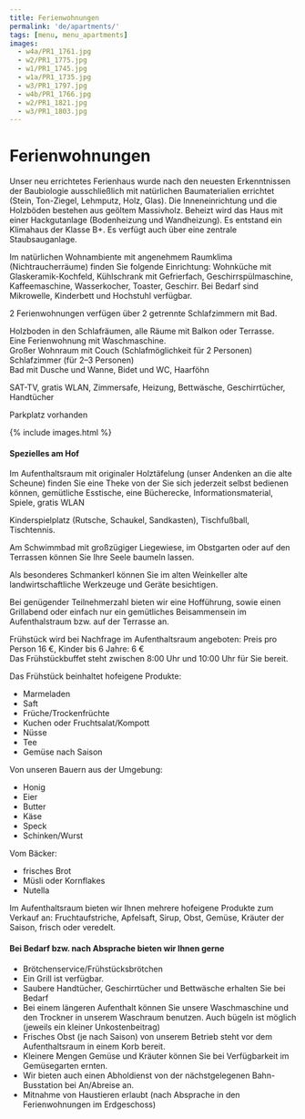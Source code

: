 ```yaml
---
title: Ferienwohnungen
permalink: 'de/apartments/'
tags: [menu, menu_apartments]
images:
  - w4a/PR1_1761.jpg
  - w2/PR1_1775.jpg
  - w1/PR1_1745.jpg
  - w1a/PR1_1735.jpg
  - w3/PR1_1797.jpg
  - w4b/PR1_1766.jpg
  - w2/PR1_1821.jpg
  - w3/PR1_1803.jpg
---
```


Ferienwohnungen
===============

Unser neu errichtetes Ferienhaus wurde nach den neuesten Erkenntnissen
der Baubiologie ausschließlich mit natürlichen Baumaterialien errichtet
(Stein, Ton-Ziegel, Lehmputz, Holz, Glas). Die Inneneinrichtung und die
Holzböden bestehen aus geöltem Massivholz. Beheizt wird das Haus mit
einer Hackgutanlage (Bodenheizung und Wandheizung).
Es entstand ein Klimahaus der Klasse B+.
Es verfügt auch über eine zentrale Staubsauganlage.

Im natürlichen Wohnambiente mit angenehmem Raumklima (Nichtraucherräume) finden Sie folgende
Einrichtung: Wohnküche mit Glaskeramik-Kochfeld, Kühlschrank mit
Gefrierfach, Geschirrspülmaschine, Kaffeemaschine, Wasserkocher, Toaster, Geschirr.
Bei Bedarf sind Mikrowelle, Kinderbett und Hochstuhl verfügbar.

2 Ferienwohnungen verfügen über 2 getrennte Schlafzimmern mit Bad.

Holzboden in den Schlafräumen, alle Räume mit Balkon oder Terrasse.  
Eine Ferienwohnung mit Waschmaschine.  
Großer Wohnraum mit Couch (Schlafmöglichkeit für 2 Personen)  
Schlafzimmer (für 2–3 Personen)  
Bad mit Dusche und Wanne, Bidet und WC, Haarföhn

SAT-TV, gratis WLAN, Zimmersafe, Heizung, Bettwäsche,
Geschirrtücher, Handtücher

Parkplatz vorhanden

{% include images.html %}

#### Spezielles am Hof

Im Aufenthaltsraum mit originaler Holztäfelung (unser Andenken an die alte Scheune)
finden Sie eine Theke von der Sie sich jederzeit selbst bedienen können,
gemütliche Esstische, eine Bücherecke, Informationsmaterial, Spiele, gratis WLAN

Kinderspielplatz (Rutsche, Schaukel, Sandkasten), Tischfußball, Tischtennis.

Am Schwimmbad mit großzügiger Liegewiese, im Obstgarten oder auf den Terrassen
können Sie Ihre Seele baumeln lassen.

Als besonderes Schmankerl können Sie im alten Weinkeller alte landwirtschaftliche Werkzeuge und Geräte besichtigen.

Bei genügender Teilnehmerzahl bieten wir eine Hofführung,
sowie einen Grillabend oder einfach nur ein gemütliches Beisammensein im Aufenthalstraum bzw. auf der Terrasse an.

Frühstück wird bei Nachfrage im Aufenthaltsraum angeboten:
Preis pro Person 16 €, Kinder bis 6 Jahre: 6 €  
Das Frühstückbuffet steht zwischen 8:00 Uhr und 10:00 Uhr für Sie bereit.

Das Frühstück beinhaltet hofeigene Produkte:

* Marmeladen
* Saft
* Früche/Trockenfrüchte
* Kuchen oder Fruchtsalat/Kompott
* Nüsse
* Tee
* Gemüse nach Saison

Von unseren Bauern aus der Umgebung:

* Honig
* Eier
* Butter
* Käse
* Speck
* Schinken/Wurst

Vom Bäcker:

* frisches Brot
* Müsli oder Kornflakes
* Nutella

Im Aufenthaltsraum bieten wir Ihnen mehrere hofeigene Produkte zum Verkauf an: 
Fruchtaufstriche, Apfelsaft, Sirup, Obst, Gemüse, Kräuter der Saison, frisch oder veredelt.

#### Bei Bedarf bzw. nach Absprache bieten wir Ihnen gerne

* Brötchenservice/Frühstücksbrötchen
* Ein Grill ist verfügbar.
* Saubere Handtücher, Geschirrtücher und Bettwäsche erhalten Sie bei Bedarf
* Bei einem längeren Aufenthalt können Sie unsere Waschmaschine und den Trockner in unserem Waschraum benutzen. Auch bügeln ist möglich (jeweils ein kleiner Unkostenbeitrag)
* Frisches Obst (je nach Saison) von unserem Betrieb steht vor dem Aufenthaltsraum in einem Korb bereit.
* Kleinere Mengen Gemüse und Kräuter können Sie bei Verfügbarkeit im Gemüsegarten ernten.
* Wir bieten auch einen Abholdienst von der nächstgelegenen Bahn-Busstation bei An/Abreise an.
* Mitnahme von Haustieren erlaubt (nach Absprache in den Ferienwohnungen im Erdgeschoss)
